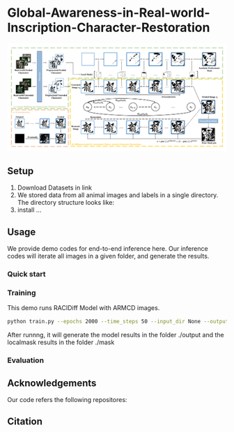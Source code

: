 # Global-Awareness-in-Real-world-Inscription-Character-Restoration

![](./figure/pipline.png)




## Setup



1. Download Datasets in link
2. We stored data from all animal images and labels in a single directory. The directory structure looks like:
3. install ...


## Usage

We provide demo codes for end-to-end inference here.
Our inference codes will iterate all images in a given folder, and generate the results.

### Quick start 


### Training

This demo runs RACIDiff Model with ARMCD images.

```bash
python train.py --epochs 2000 --time_steps 50 --input_dir None --output_dir ./output --localmask_dir ./mask
```

After runnng, it will generate the model results in the folder  ./output and the localmask results in the folder ./mask

### Evaluation





## Acknowledgements



Our code refers the following repositores:

## Citation

